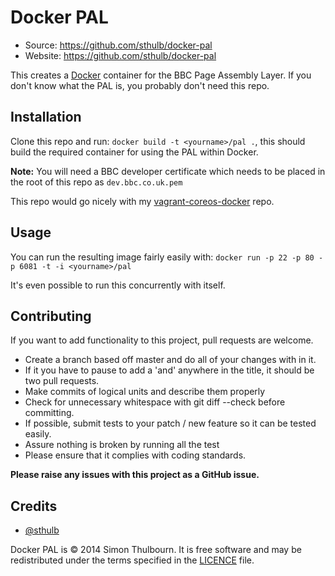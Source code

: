 # Docker PAL

 * Source: https://github.com/sthulb/docker-pal
 * Website: https://github.com/sthulb/docker-pal

This creates a [Docker](http://docker.io) container for the BBC Page Assembly
Layer. If you don't know what the PAL is, you probably don't need this repo.

## Installation

Clone this repo and run: `docker build -t <yourname>/pal .`, this should build
the required container for using the PAL within Docker.

**Note:** You will need a BBC developer certificate which needs to be placed in
the root of this repo as `dev.bbc.co.uk.pem`

This repo would go nicely with my
[vagrant-coreos-docker](https://github.com/sthulb/vagrant-coreos-docker) repo.


## Usage

You can run the resulting image fairly easily with: `docker run -p 22 -p 80 -p
6081 -t -i <yourname>/pal`

It's even possible to run this concurrently with itself.


## Contributing

If you want to add functionality to this project, pull requests are welcome.

 * Create a branch based off master and do all of your changes with in it.
 * If it you have to pause to add a 'and' anywhere in the title, it should be two pull requests.
 * Make commits of logical units and describe them properly
 * Check for unnecessary whitespace with git diff --check before committing.
 * If possible, submit tests to your patch / new feature so it can be tested easily.
 * Assure nothing is broken by running all the test
 * Please ensure that it complies with coding standards.

**Please raise any issues with this project as a GitHub issue.**


## Credits

 * [@sthulb](https://twitter.com/sthulb)

Docker PAL is © 2014 Simon Thulbourn. It is free software and may be redistributed under the terms
specified in the
[LICENCE](https://github.com/sthulb/docker-pal/tree/master/LICENCE) file.
